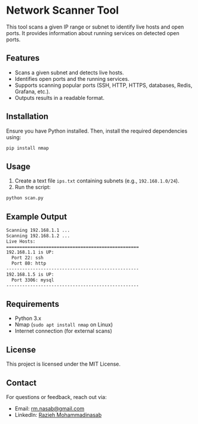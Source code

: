 # Network Scanner Tool
This tool scans a given IP range or subnet to identify live hosts and open ports. It provides information about running services on detected open ports.

## Features
- Scans a given subnet and detects live hosts.
- Identifies open ports and the running services.
- Supports scanning popular ports (SSH, HTTP, HTTPS, databases, Redis, Grafana, etc.).
- Outputs results in a readable format.


## Installation

Ensure you have Python installed. Then, install the required dependencies using:

```bash
pip install nmap
```




## Usage

1. Create a text file `ips.txt` containing subnets (e.g., `192.168.1.0/24`).
2. Run the script:

```bash
python scan.py
```


## Example Output

```bash
Scanning 192.168.1.1 ...
Scanning 192.168.1.2 ...
Live Hosts:
==================================================
192.168.1.1 is UP:
  Port 22: ssh
  Port 80: http
--------------------------------------------------
192.168.1.5 is UP:
  Port 3306: mysql
--------------------------------------------------
```

## Requirements
- Python 3.x
- Nmap (`sudo apt install nmap` on Linux)
- Internet connection (for external scans)


## License
This project is licensed under the MIT License.


## Contact
For questions or feedback, reach out via:
- Email: rm.nasab@gmail.com
- LinkedIn: [Razieh Mohammadinasab](https://www.linkedin.com/in/razieh-mohammadinasab-32b57238/)
